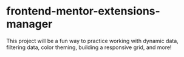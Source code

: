 # frontend-mentor-extensions-manager
This project will be a fun way to practice working with dynamic data, filtering data, color theming, building a responsive grid, and more!
